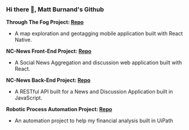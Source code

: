 ### Hi there 👋, Matt Burnand's Github

**Through The Fog Project: [Repo](https://github.com/Mburnand-tech/Through-the-fog)**
- A map exploration and geotagging mobile application built with React Native.

**NC-News Front-End Project: [Repo](https://github.com/Mburnand-tech/nc_news)**
- A Social News Aggregation and discussion web application built with React.


**NC-News Back-End Project: [Repo](https://github.com/Mburnand-tech/News_Server)**
- A RESTful API built for a News and Discussion Application built in JavaScript.


**Robotic Process Automation Project: [Repo](https://github.com/Mburnand-tech/Automated_Analysis_13DForms)**
- An automation project to help my financial analysis built in UiPath

<!--
**Mburnand-tech/MBurnand-tech** is a ✨ _special_ ✨ repository because its `README.md` (this file) appears on your GitHub profile.

- Developed a dynamic, user friendly Social News Aggregation web application called NC_news, that presents articles categorised by various topics in a NAV bar at the top.
- The presentation of articles is dynamic, allowing users to view articles with sorting options such as date, comment count, and votes and to upvote/downvote articles and comments.
- A user can log in, which when done is shown by there avatar at the top of the page. Once logged in a user can leave comments on articles, where optimistic rendering confirms a successful comment or vote/unvote on either articles or comments of articles. 


- Designed NC-News back-end to mimic a real-world service like Reddit.
- Ensured high-quality code with 500+ lines of test-driven development using jest and supertest.
- Implemented GET / POST / PATCH / DELETE routes with optional sorting parameters (sort_by, order, topic, limit, pagination).
<Wrote clear and concise documentation for database setup and endpoint use>


Here are some ideas to get you started:

- 🔭 I’m currently working on ...
- 🌱 I’m currently learning ...
- 👯 I’m looking to collaborate on ...
- 🤔 I’m looking for help with ...
- 💬 Ask me about ...
- 📫 How to reach me: ...
- 😄 Pronouns: ...
- ⚡ Fun fact: ...
-->
